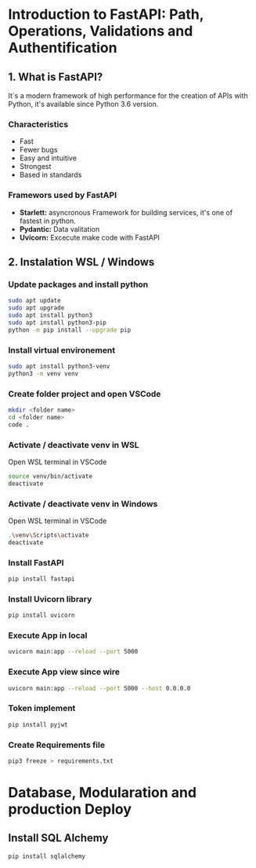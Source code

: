# Introduction to FastAPI: Path, Operations, Validations and Authentification

## 1. What is FastAPI?

It´s a modern framework of high performance for the creation of APIs with Python, it's available since Python 3.6 version.

### Characteristics

- Fast
- Fewer bugs
- Easy and intuitive
- Strongest
- Based in standards

### Framewors used by FastAPI

- **Starlett:** asyncronous Framework for building services, it's one of fastest in python.
- **Pydantic:** Data valitation
- **Uvicorn:** Excecute make code with FastAPI

## 2. Instalation WSL / Windows

### **Update packages and install python**

```sh
sudo apt update
sudo apt upgrade
sudo apt install python3
sudo apt install python3-pip
python -m pip install --upgrade pip
```

### **Install virtual environement**

```sh
sudo apt install python3-venv
python3 -m venv venv
```

### **Create folder project and open VSCode**

```sh
mkdir <folder name>
cd <folder name>
code .
```

### **Activate / deactivate venv in WSL**

Open WSL terminal in VSCode

```sh
source venv/bin/activate
deactivate
```

### **Activate / deactivate venv in Windows**

Open WSL terminal in VSCode

```sh
.\venv\Scripts\activate
deactivate
```

### **Install FastAPI**

```sh
pip install fastapi
```

### **Install Uvicorn library**

```sh
pip install uvicorn
```

### **Execute App in local**

```sh
uvicorn main:app --reload --port 5000
```

### **Execute App view since wire**

```sh
uvicorn main:app --reload --port 5000 --host 0.0.0.0
```

### **Token implement**

```sh
pip install pyjwt
```

### **Create Requirements file**

```sh
pip3 freeze > requirements.txt
```

# Database, Modularation and production Deploy

## Install SQL Alchemy
```sh
pip install sqlalchemy
```
